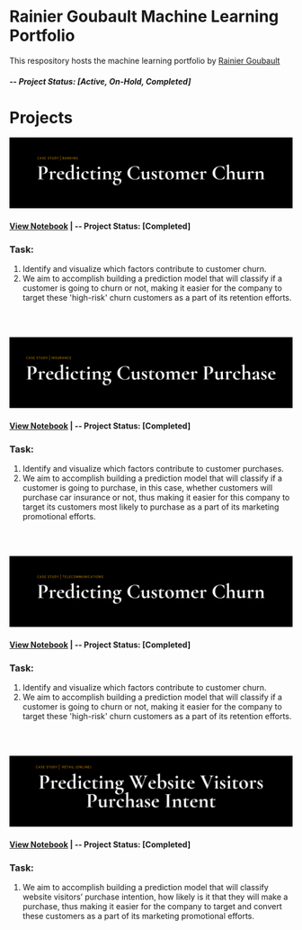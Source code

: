 # Rainier Goubault Machine Learning Portfolio
This respository hosts the machine learning portfolio by [Rainier Goubault](https://www.linkedin.com/in/rainiergoubault/)

##### -- Project Status: [Active, On-Hold, Completed]

# Projects
![This is an image](https://github.com/rgoubault/machine-learning-portfolio/blob/main/images/cutomer-churn-bank-github.png)
#### [View Notebook](https://nbviewer.org/github/rgoubault/machine-learning-portfolio/blob/main/01-notebook/customer-churn-banking/customer-churn-bank.ipynb) | -- Project Status: [Completed] 

### Task:
1. Identify and visualize which factors contribute to customer churn.
2. We aim to accomplish building a prediction model that will classify if a customer is going to churn or not, making it easier for the company to target these 'high-risk' churn customers as a part of its retention efforts.
<br />
<br />


![This is an image](https://github.com/rgoubault/machine-learning-portfolio/blob/main/images/customer-purchase-insurance-github.png)
#### [View Notebook](https://github.com/rgoubault/machine-learning-portfolio/blob/main/01-notebook/customer-purchase-insurance/customer-purchase-insurance.ipynb) | -- Project Status: [Completed] 

### Task:
1. Identify and visualize which factors contribute to customer purchases.
2. We aim to accomplish building a prediction model that will classify if a customer is going to purchase, in this case, whether customers will purchase car insurance or not, thus making it easier for this company to target its customers most likely to purchase as a part of its marketing promotional efforts.
<br />
<br />


![This is an image](https://github.com/rgoubault/machine-learning-portfolio/blob/main/images/customer-churn-telco-github.png)
#### [View Notebook](https://github.com/rgoubault/machine-learning-portfolio/blob/main/customer-churn-telco/01-notebook/customer-churn-telco.ipynb) | -- Project Status: [Completed]  

### Task:
1. Identify and visualize which factors contribute to customer churn.
2. We aim to accomplish building a prediction model that will classify if a customer is going to churn or not, making it easier for the company to target these  'high-risk' churn customers as a part of its retention efforts.
<br />
<br />


![This is an image](https://github.com/rgoubault/machine-learning-portfolio/blob/main/images/website-visitors-purchase-intent-github.png)
#### [View Notebook](https://github.com/rgoubault/machine-learning-portfolio/blob/main/predict-website-visitor-purchase-intent/01-notebook/website-visitor-purchase-intent.ipynb) | -- Project Status: [Completed] 

### Task:
1. We aim to accomplish building a prediction model that will classify website visitors’ purchase intention, how likely is it that they will make a purchase, thus making it easier for the company to target and convert these customers as a part of its marketing promotional efforts.
<br />
<br />


